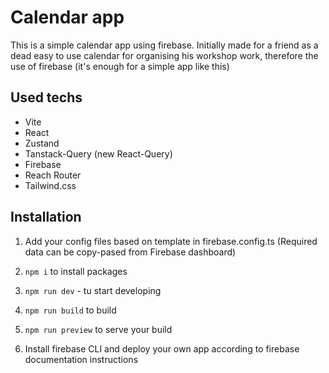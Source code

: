 # Calendar app

This is a simple calendar app using firebase. Initially made for a friend as a dead easy to use calendar for organising his workshop work, therefore the use of firebase (it's enough for a simple app like this)

## Used techs

- Vite
- React
- Zustand
- Tanstack-Query (new React-Query)
- Firebase
- Reach Router
- Tailwind.css

## Installation

1. Add your config files based on template in firebase.config.ts (Required data can be copy-pased from Firebase dashboard)
   
2. ```npm i``` to install packages
3. ```npm run dev``` - tu start developing
4. ```npm run build``` to build
5. ```npm run preview``` to serve your build
6. Install firebase CLI and deploy your own app according to firebase documentation instructions

